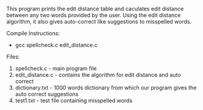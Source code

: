 This program prints the edit distance table and caculates edit distance between any two words provided by the user. Using the edit distance algorithm, it also gives auto-correct like suggestions to misspelled words. 

Compile Instructions:
- gcc spellcheck.c edit_distance.c

Files:
1. spellcheck.c - main program file
2. edit_distance.c - contains the algorithm for edit distance and auto correct 
3. dictionary.txt - 1000 words dictionary from which our program gives the auto correct suggestions
4. test1.txt - test file containing misspelled words
